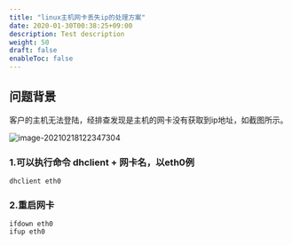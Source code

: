 ```yaml
---
title: "linux主机网卡丢失ip的处理方案"
date: 2020-01-30T00:38:25+09:00
description: Test description
weight: 50
draft: false
enableToc: false
---
```


## 问题背景

客户的主机无法登陆，经排查发现是主机的网卡没有获取到ip地址，如截图所示。

![image-20210218122347304](/compute/vm/_images/nic_loss_ip1.png)

### 1.可以执行命令 dhclient + 网卡名，以eth0例

```shell
dhclient eth0
```

### 2.重启网卡

```shell
ifdown eth0
ifup eth0
```



